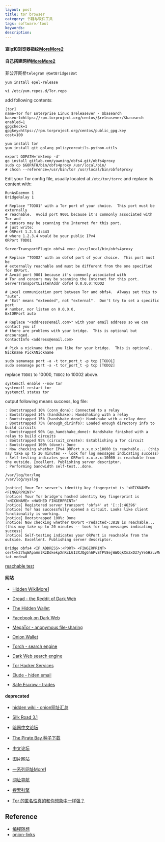 ```yaml
---
layout: post
title: tor browser
category: 书籍与软件工具
tags: software／tool
keywords: 
description: 
---
```



#### 查ip和浏览器指纹[More](https://browserleaks.com/ip)[More2](https://whoer.net/)


#### 自己搭建网桥[More](https://community.torproject.org/relay/setup/bridge/)[More2](https://community.torproject.org/relay/setup/bridge/post-install/)


非公开网桥`telegram @GetBridgesBot`

```
yum install epel-release
```

```
vi /etc/yum.repos.d/Tor.repo
```

add following contents:
```
[tor]
name=Tor for Enterprise Linux $releasever - $basearch
baseurl=https://rpm.torproject.org/centos/$releasever/$basearch
enabled=1
gpgcheck=1
gpgkey=https://rpm.torproject.org/centos/public_gpg.key
cost=100
```

```
yum install tor
yum install git golang policycoreutils-python-utils
```

```
export GOPATH='mktemp -d'
go install gitlab.com/yawning/obfs4.git/obfs4proxy
sudo cp $GOPATH/bin/obfs4proxy /usr/local/bin/
# chcon --reference=/usr/bin/tor /usr/local/bin/obfs4proxy
```

Edit your Tor config file, usually located at `/etc/tor/torrc` and replace its content with:

```
RunAsDaemon 1
BridgeRelay 1

# Replace "TODO1" with a Tor port of your choice.  This port must be externally
# reachable.  Avoid port 9001 because it's commonly associated with Tor and
# censors may be scanning the Internet for this port.
# just write:
# ORPort 1.2.3.4:443
# where 1.2.3.4 would be your public IPv4
ORPort TODO1

ServerTransportPlugin obfs4 exec /usr/local/bin/obfs4proxy

# Replace "TODO2" with an obfs4 port of your choice.  This port must be
# externally reachable and must be different from the one specified for ORPort.
# Avoid port 9001 because it's commonly associated with
# Tor and censors may be scanning the Internet for this port.
ServerTransportListenAddr obfs4 0.0.0.0:TODO2

# Local communication port between Tor and obfs4.  Always set this to "auto".
# "Ext" means "extended", not "external".  Don't try to set a specific port
# number, nor listen on 0.0.0.0.
ExtORPort auto

# Replace "<address@email.com>" with your email address so we can contact you if
# there are problems with your bridge.  This is optional but encouraged.
ContactInfo <address@email.com>

# Pick a nickname that you like for your bridge.  This is optional.
Nickname PickANickname
```

```
sudo semanage port -a -t tor_port_t -p tcp [TODO1]
sudo semanage port -a -t tor_port_t -p tcp [TODO2]
```

replace `TODO1` to 10000, `TODO2` to 10002 above.

```
systemctl enable --now tor
systemctl restart tor
systemctl status tor
```

output following means success, log file:

```
: Bootstrapped 10% (conn_done): Connected to a relay
: Bootstrapped 14% (handshake): Handshaking with a relay
: Bootstrapped 15% (handshake_done): Handshake with a relay done
: Bootstrapped 75% (enough_dirinfo): Loaded enough directory info to build circuits
: Bootstrapped 90% (ap_handshake_done): Handshake finished with a relay to build circuits
: Bootstrapped 95% (circuit_create): Establishing a Tor circuit
: Bootstrapped 100% (done): Done
: Now checking whether IPv4 ORPort x.x.x.x:10000 is reachable... (this may take up to 20 minutes -- look for log messages indicating success)
: Self-testing indicates your ORPort x.x.x.x:10000 is reachable from the outside. Excellent. Publishing server descriptor.
: Performing bandwidth self-test...done.
```


```
/var/log/tor/log
/var/log/syslog
```
```
[notice] Your Tor server's identity key fingerprint is '<NICKNAME> <FINGERPRINT>'
[notice] Your Tor bridge's hashed identity key fingerprint is '<NICKNAME> <HASHED FINGERPRINT>'
[notice] Registered server transport 'obfs4' at '[::]:46396'
[notice] Tor has successfully opened a circuit. Looks like client functionality is working.
[notice] Bootstrapped 100%: Done
[notice] Now checking whether ORPort <redacted>:3818 is reachable... (this may take up to 20 minutes -- look for log messages indicating success)
[notice] Self-testing indicates your ORPort is reachable from the outside. Excellent. Publishing server descriptor.
```

```
Bridge obfs4 <IP ADDRESS>:<PORT> <FINGERPRINT> cert=k27hqWApaAmlRzDdkekpXnRcLGI3XJQgGh6PvSfPV8ejWWQqkXmZxO37yYe5HzLvMuJ0dg iat-mode=0
```

[reachable test](https://bridges.torproject.org/scan/)

#### 网站



* [Hidden Wiki](https://thehiddenwiki.org/)[More1](http://zqktlwiuavvvqqt4ybvgvi7tyo4hjl5xgfuvpdf6otjiycgwqbym2qad.onion/)

* [Dread - the Reddit of Dark Web](http://dreadytofatroptsdj6io7l3xptbet6onoyno2yv7jicoxknyazubrad.onion/)

* [The Hidden Wallet](http://d46a7ehxj6d6f2cf4hi3b424uzywno24c7qtnvdvwsah5qpogewoeqid.onion/)

* [Facebook on Dark Web](facebookwkhpilnemxj7asaniu7vnjjbiltxjqhye3mhbshg7kx5tfyd.onion)

* [MegaTor - anonymous file-sharing](http://crqkllx7afomrokwx6f2sjcnl2do2i3i77hjjb4eqetlgq3cths3o6ad.onion/)

* [Onion Wallet](http://p2qzxkca42e3wccvqgby7jrcbzlf6g7pnkvybnau4szl5ykdydzmvbid.onion/)

* [Torch - search engine](xmh57jrknzkhv6y3ls3ubitzfqnkrwxhopf5aygthi7d6rplyvk3noyd.onion)

* [Dark Web search engine](http://haystak5njsmn2hqkewecpaxetahtwhsbsa64jom2k22z5afxhnpxfid.onion/)

* [Tor Hacker Services](http://zkllmhuxmf3u6lh4cl3lueyoxjvxoocnwv7k2wrhatyhw2mknfjtnrid.onion/)

* [Elude - hiden email](http://eludemailxhnqzfmxehy3bk5guyhlxbunfyhkcksv4gvx6d3wcf6smad.onion/ )

* [Safe Escrow - trades](http://u4dgrzpfkeokyvthkqz3zxq4b7njpfcx4zgwwos3mjqfvjbnnuqbtpyd.onion/)

#### deprecated

* [hidden wiki - onion网址汇总](https://thehiddenwiki.org/)

* [Silk Road 3.1](http://silkroad4n7fwsrw.onion)

* [暗网中文论坛](http://deepcnxpfgmausrq.onion)


* [The Pirate Bay 种子下载](http://uj3wazyk5u4hnvtk.onion)

* [中文论坛](http://22u75kqyl666joi2.onion)
* [图片网站](http://suicideg4jl25hzn.onion)

* [一系列网址](http://22u75kqyl666joi2.onion/viewtopic.php?f=5&t=129)[More1](http://underdj5ziov3ic7.onion/category/CHINESE/)

* [网址导航](http://torlinkbgs6aabns.onion/)

* [搜索引擎](http://hss3uro2hsxfogfq.onion)

* [Tor 的匿名性真的和你想象中一样强？](https://yq.aliyun.com/articles/136970/)

## Reference

* [编程随想](https://program-think.blogspot.com/)
* [onion-links](https://www.webhostingsecretrevealed.net/blog/security/dark-web-websites-onion-links/)